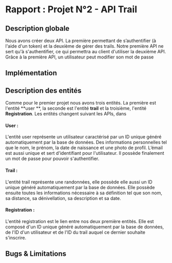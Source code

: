 # Rapport : Projet N°2 - API Trail

## Description globale

Nous avons créer deux API. La première permettant de s’authentifier (à l'aide d'un token) et la deuxième de gérer des trails. Notre première API ne sert qu'à s'authentifier, ce qui permettra au client d'utiliser la deuxième API. Grâce à la première API, un utilisateur peut modifier son mot de passe 

## Implémentation



## Description des entités

Comme pour le premier projet nous avons trois entités. La première est l'entité **user **, la seconde est l'entité **trail** et la troisième, l'entité **Registration**. Les entités changent suivant les APIs, dans 

#### User :

L'entité user représente un utilisateur caractérisé par un ID unique généré automatiquement par la base de données. Des informations personnelles tel que le nom, le prénom, la date de naissance et une photo de profil. L’émail est aussi unique et sert d'identifiant pour l'utilisateur. Il possède finalement un mot de passe pour pouvoir s'authentifier.

#### Trail :

L'entité trail représente une randonnées, elle possède elle aussi un ID unique généré automatiquement par la base de données. Elle possède ensuite toutes les informations nécessaire à sa définition tel que son nom, sa distance, sa dénivellation, sa description et sa date.

#### Registration :

L'entité registration est le lien entre nos deux première entités. Elle est composé d'un ID unique généré automatiquement par la base de données, de l'ID d'un utilisateur et de l'ID du trail auquel ce dernier souhaite s'inscrire.

## Bugs & Limitations